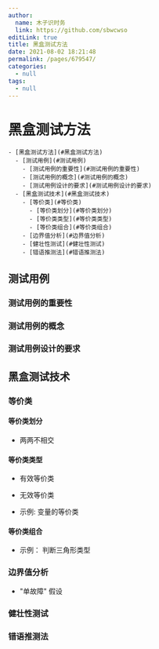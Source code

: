 ```yaml
---
author: 
  name: 木子识时务
  link: https://github.com/sbwcwso
editLink: true
title: 黑盒测试方法
date: 2021-08-02 18:21:48
permalink: /pages/679547/
categories: 
  - null
tags: 
  - null
---
```


# 黑盒测试方法


```markmap
- [黑盒测试方法](#黑盒测试方法)
  - [测试用例](#测试用例)
    - [测试用例的重要性](#测试用例的重要性)
    - [测试用例的概念](#测试用例的概念)
    - [测试用例设计的要求](#测试用例设计的要求)
  - [黑盒测试技术](#黑盒测试技术)
    - [等价类](#等价类)
      - [等价类划分](#等价类划分)
      - [等价类类型](#等价类类型)
      - [等价类组合](#等价类组合)
    - [边界值分析](#边界值分析)
    - [健壮性测试](#健壮性测试)
    - [错语推测法](#错语推测法)
```

## 测试用例

### 测试用例的重要性

### 测试用例的概念

### 测试用例设计的要求

## 黑盒测试技术

### 等价类

#### 等价类划分

* 两两不相交

#### 等价类类型

* 有效等价类
* 无效等价类

* 示例: 变量的等价类

#### 等价类组合

* 示例： 判断三角形类型

### 边界值分析

* "单故障" 假设

### 健壮性测试

### 错语推测法

